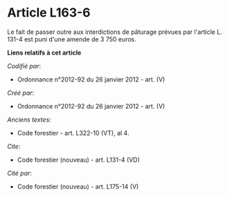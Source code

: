 # Article L163-6

Le fait de passer outre aux interdictions de pâturage prévues par l'article L. 131-4 est puni d'une amende de 3 750 euros.

**Liens relatifs à cet article**

_Codifié par_:

  - Ordonnance n°2012-92 du 26 janvier 2012 - art. (V)

_Créé par_:

  - Ordonnance n°2012-92 du 26 janvier 2012 - art. (V)

_Anciens textes_:

  - Code forestier - art. L322-10 (VT), al 4.

_Cite_:

  - Code forestier (nouveau) - art. L131-4 (VD)

_Cité par_:

  - Code forestier (nouveau) - art. L175-14 (V)
